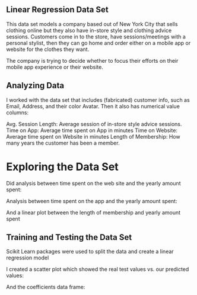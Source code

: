 ## Linear Regression Data Set

This data set models a company based out of New York City that sells clothing online but they also have in-store style and clothing advice sessions. Customers come in to the store, have sessions/meetings with a personal stylist, then they can go home and order either on a mobile app or website for the clothes they want.

The company is trying to decide whether to focus their efforts on their mobile app experience or their website.

## Analyzing Data

I worked with the data set that includes (fabricated) customer info, such as Email, Address, and their color Avatar. Then it also has numerical value columns:

Avg. Session Length: Average session of in-store style advice sessions.
Time on App: Average time spent on App in minutes
Time on Website: Average time spent on Website in minutes
Length of Membership: How many years the customer has been a member.

# Exploring the Data Set

Did analysis between time spent on the web site and the yearly amount spent:



Analysis between time spent on the app and the yearly amount spent:


And a linear plot between the length of membership and yearly amount spent



## Training and Testing the Data Set

Scikit Learn packages were used to split the data and create a linear regression model

I created a scatter plot which showed the real test values vs. our predicted values:

And the coefficients data frame:
